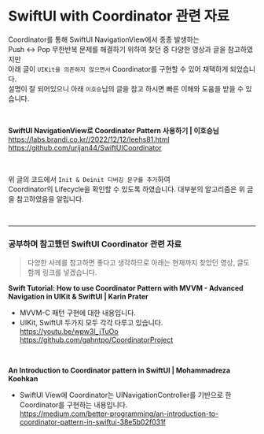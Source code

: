 # SwiftUI with Coordinator 관련 자료

Coordinator를 통해 SwiftUI NavigationView에서 종종 발생하는   
Push <-> Pop 무한반복 문제를 해결하기 위하여 찾던 중 다양한 영상과 글을 참고하였지만   
아래 글이 `UIKit을 의존하지 않으면서` Coordinator를 구현할 수 있어 채택하게 되었습니다.   
설명이 잘 되어있으니 아래 `이호승`님의 글을 참고 하시면 빠른 이해와 도움을 받을 수 있습니다.

<br>

**SwiftUI NavigationView로 Coordinator Pattern 사용하기 | 이호승님**
https://labs.brandi.co.kr//2022/12/12/leehs81.html
https://github.com/urijan44/SwiftUICoordinator

<br>

위 글의 코드에서 `Init & Deinit 디버깅 문구를 추가`하여  
Coordinator의 Lifecycle을 확인할 수 있도록 하였습니다.
대부분의 알고리즘은 위 글을 참고하였음을 알립니다.

<br>

---

### 공부하며 참고했던 SwiftUI Coordinator 관련 자료

> 다양한 사례를 참고하면 좋다고 생각하므로 아래는 현재까지 찾았던 영상, 글도 함께 링크를 넣겠습니다.


**Swift Tutorial: How to use Coordinator Pattern with MVVM - Advanced Navigation in UIKit & SwiftUI | Karin Prater**
- MVVM-C 패턴 구현에 대한 내용입니다.
- UIKit, SwiftUI 두가지 모두 각각 다루고 있습니다.   
https://youtu.be/wpw3l_jTuOo
https://github.com/gahntpo/CoordinatorProject

<br>

**An Introduction to Coordinator pattern in SwiftUI | Mohammadreza Koohkan**
- SwiftUI View에 Coordinator는 UINavigationController를 기반으로 한 Coordinator를 구현하는 내용입니다.   
https://medium.com/better-programming/an-introduction-to-coordinator-pattern-in-swiftui-38e5b02f031f
